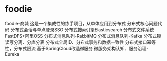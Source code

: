 # foodie
foodie-商城
这是一个集成性的练手项目，从单体应用到分布式
分布式核心问题代码
  分布式会话与单点登录SSO
  分布式搜索引擎Elasticsearch
  分布式文件系统FastDFS+阿里OSS
  分布式消息队列-RabbitMQ
  分布式消息队列-Kafka
  分布式锁
  读写分离、分库分表
  分布式全局ID、分布式事务和数据一致性
  分布式接口幂等性，分布式限流
基于SpringCloud改造微服务
  微服务架构认知、服务治理-Eureka
